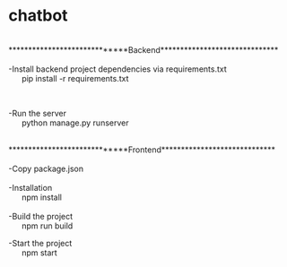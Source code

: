 # chatbot
<p><br>
*****************************Backend******************************<br>
  <br>
-Install backend project dependencies via requirements.txt<br>
&nbsp;&nbsp;&nbsp;&nbsp;&nbsp;&nbsp;pip install -r requirements.txt</p><br>
<p>
-Run the server<br>
&nbsp;&nbsp;&nbsp;&nbsp;&nbsp;&nbsp;python manage.py runserver<br>
</p>
<p><br>
*****************************Frontend*****************************<br>
  <br>
-Copy package.json<br>
<br>
-Installation<br>
&nbsp;&nbsp;&nbsp;&nbsp;&nbsp;&nbsp;npm install<br>
<br>
-Build the project<br>
&nbsp;&nbsp;&nbsp;&nbsp;&nbsp;&nbsp;npm run build<br>
</p>
-Start the project<br>
&nbsp;&nbsp;&nbsp;&nbsp;&nbsp;&nbsp;npm start<br>
